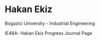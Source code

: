 # Hakan Ekiz
Bogazici University - Industrial Engineering

IE48A- Hakan Ekiz Progress Journal Page


